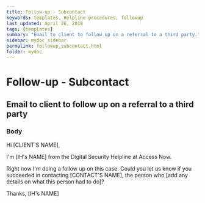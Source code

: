 ```yaml
---
title: Follow-up - Subcontact
keywords: templates, Helpline procedures, followup
last_updated: April 26, 2018
tags: [templates]
summary: "Email to client to follow up on a referral to a third party."
sidebar: mydoc_sidebar
permalink: followup_subcontact.html
folder: mydoc
---
```



# Follow-up - Subcontact
## Email to client to follow up on a referral to a third party

### Body

Hi [CLIENT'S NAME],

I'm [IH's NAME] from the Digital Security Helpline at Access Now.

Right now I'm doing a follow up on this case. Could you let us know if you succeeded in contacting [CONTACT'S NAME], the person who [add any details on what this person had to do]?

Thanks,
[IH's NAME]
